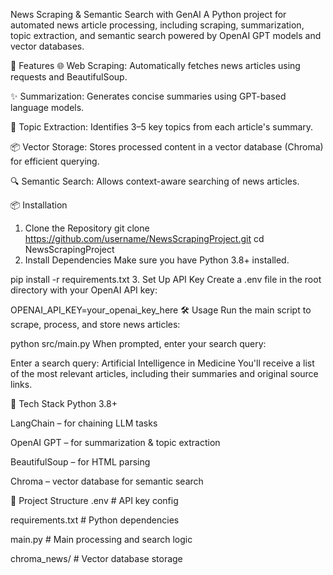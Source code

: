 News Scraping & Semantic Search with GenAI
A Python project for automated news article processing, including scraping, summarization, topic extraction, and semantic search powered by OpenAI GPT models and vector databases.

🚀 Features
🌐 Web Scraping: Automatically fetches news articles using requests and BeautifulSoup.

✨ Summarization: Generates concise summaries using GPT-based language models.

🧠 Topic Extraction: Identifies 3–5 key topics from each article's summary.

📦 Vector Storage: Stores processed content in a vector database (Chroma) for efficient querying.

🔍 Semantic Search: Allows context-aware searching of news articles.

📦 Installation
1. Clone the Repository
git clone https://github.com/username/NewsScrapingProject.git
cd NewsScrapingProject
2. Install Dependencies
Make sure you have Python 3.8+ installed.


pip install -r requirements.txt
3. Set Up API Key
Create a .env file in the root directory with your OpenAI API key:


OPENAI_API_KEY=your_openai_key_here
🛠 Usage
Run the main script to scrape, process, and store news articles:


python src/main.py
When prompted, enter your search query:


Enter a search query: Artificial Intelligence in Medicine
You'll receive a list of the most relevant articles, including their summaries and original source links.

🧰 Tech Stack
Python 3.8+

LangChain – for chaining LLM tasks

OpenAI GPT – for summarization & topic extraction

BeautifulSoup – for HTML parsing

Chroma – vector database for semantic search

📄 Project Structure
.env # API key config

requirements.txt # Python dependencies

main.py # Main processing and search logic

chroma_news/ # Vector database storage
